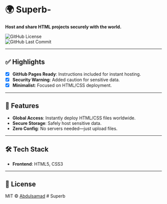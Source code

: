 # 🌍 Superb- 
**Host and share HTML projects securely with the world.**  

![GitHub License](https://img.shields.io/github/license/olamide-coding/Codevault-?color=blue)  
![GitHub Last Commit](https://img.shields.io/github/last-commit/olamide-coding/Codevault-)  

---

## ✅ Highlights  
- [x] **GitHub Pages Ready**: Instructions included for instant hosting.  
- [x] **Security Warning**: Added caution for sensitive data.  
- [x] **Minimalist**: Focused on HTML/CSS deployment.  

---

## 🚀 Features  
- **Global Access**: Instantly deploy HTML/CSS files worldwide.  
- **Secure Storage**: Safely host sensitive data.  
- **Zero Config**: No servers needed—just upload files.  

---

## 🛠️ Tech Stack  
- **Frontend**: HTML5, CSS3  

---

## 📜 License  
MIT © [Abdulsamad](https://github.com/olamide-coding)  # Superb